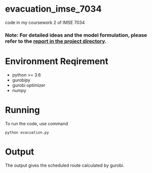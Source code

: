 # evacuation_imse_7034
code in my coursework 2 of IMSE 7034

### Note: For detailed ideas and the model formulation, please refer to the [**report** in the project directory](https://github.com/rqhu1995/evacuation_imse_7034/blob/main/IELM7034_Coursework_2.pdf). 

# Environment Reqirement

- python >= 3.6
- gurobipy
- gurobi optimizer
- numpy

# Running

To run the code, use command

`python evacuation.py`

# Output
The output gives the scheduled route calculated by gurobi.
